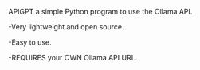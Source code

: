 APIGPT a simple Python program to use the Ollama API.

-Very lightweight and open source.

-Easy to use.

-REQUIRES your OWN Ollama API URL.

